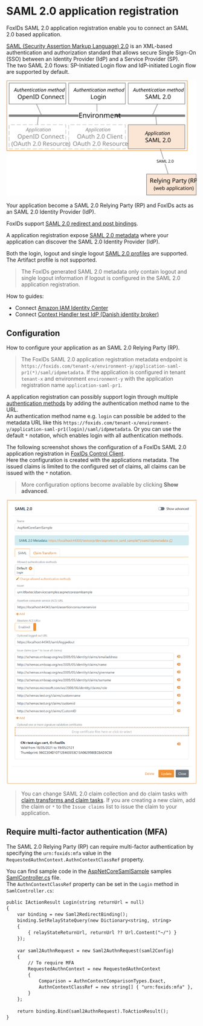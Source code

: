 # SAML 2.0 application registration

FoxIDs SAML 2.0 application registration enable you to connect an SAML 2.0 based application. 

[SAML (Security Assertion Markup Language) 2.0](https://docs.oasis-open.org/security/saml/v2.0/saml-core-2.0-os.pdf) is an XML-based authentication and authorization standard that 
allows secure Single Sign-On (SSO) between an Identity Provider (IdP) and a Service Provider (SP).  
The two SAML 2.0 flows: SP-Initiated Login flow and IdP-initiated Login flow are supported by default.

![FoxIDs SAML 2.0 application registration](images/connections-app-reg-saml.svg)

Your application become a SAML 2.0 Relying Party (RP) and FoxIDs acts as an SAML 2.0 Identity Provider (IdP).

FoxIDs support [SAML 2.0 redirect and post bindings](https://docs.oasis-open.org/security/saml/v2.0/saml-bindings-2.0-os.pdf).

A application registration expose [SAML 2.0 metadata](https://docs.oasis-open.org/security/saml/v2.0/saml-metadata-2.0-os.pdf) where your application can discover the SAML 2.0 Identity Provider (IdP).

Both the login, logout and single logout [SAML 2.0 profiles](https://docs.oasis-open.org/security/saml/v2.0/saml-profiles-2.0-os.pdf) are supported. The Artifact profile is not supported.

> The FoxIDs generated SAML 2.0 metadata only contain logout and single logout information if logout is configured in the SAML 2.0 application registration.

How to guides:

- Connect [Amazon IAM Identity Center](auth-method-howto-saml-amazon-iam-identity-center.md)
- Connect [Context Handler test IdP (Danish identity broker)](howto-saml-2.0-context-handler#configuring-test-identity-provider-for-context-handler)

## Configuration
How to configure your application as an SAML 2.0 Relying Party (RP).

> The FoxIDs SAML 2.0 application registration metadata endpoint is `https://foxids.com/tenant-x/environment-y/application-saml-pr1(*)/saml/idpmetadata`.
> If the application is configured in tenant `tenant-x` and environment `environment-y` with the application registration name `application-saml-pr1`.

A application registration can possibly support login through multiple [authentication methods](connections.md#authentication-method) by adding the authentication method name to the URL.  
An authentication method name e.g. `login` can possible be added to the metadata URL like this `https://foxids.com/tenant-x/environment-y/application-saml-pr1(login)/saml/idpmetadata`.
Or you can use the default `*` notation, which enables login with all authentication methods.

The following screenshot shows the configuration of a FoxIDs SAML 2.0 application registration in [FoxIDs Control Client](control.md#foxids-control-client).  
Here the configuration is created with the applications metadata. The issued claims is limited to the configured set of claims, all claims can be issued with the `*` notation.

> More configuration options become available by clicking **Show advanced**.

![Configure SAML 2.0](images/configure-saml-app-reg.png)

> You can change SAML 2.0 claim collection and do claim tasks with [claim transforms and claim tasks](claim-transform-task.md).
> If you are creating a new claim, add the claim or `*` to the `Issue claims` list to issue the claim to your application.

## Require multi-factor authentication (MFA)
The SAML 2.0 Relying Party (RP) can require multi-factor authentication by specifying the `urn:foxids:mfa` value in the `RequestedAuthnContext.AuthnContextClassRef` property.

You can find sample code in the [AspNetCoreSamlSample](samples.md#aspnetcoresamlsample) samples [SamlController.cs](https://github.com/ITfoxtec/FoxIDs.Samples/blob/main/src/AspNetCoreSamlSample/Controllers/SamlController.cs) file.  
The `AuthnContextClassRef` property can be set in the `Login` method in `SamlController.cs`:

    public IActionResult Login(string returnUrl = null)
    {
        var binding = new Saml2RedirectBinding();
        binding.SetRelayStateQuery(new Dictionary<string, string>
        {
            { relayStateReturnUrl, returnUrl ?? Url.Content("~/") }
        });

        var saml2AuthnRequest = new Saml2AuthnRequest(saml2Config)
        {
            // To require MFA
            RequestedAuthnContext = new RequestedAuthnContext
            {
                Comparison = AuthnContextComparisonTypes.Exact,
                AuthnContextClassRef = new string[] { "urn:foxids:mfa" },
            }
        };

        return binding.Bind(saml2AuthnRequest).ToActionResult();
    }
